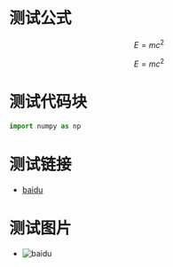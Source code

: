 # 测试公式
$$E = m c^2$$

```math
E = m c^2
```

# 测试代码块
```python
import numpy as np
```

# 测试链接
* [baidu](http://www.baidu.com)

# 测试图片
* ![baidu](https://xnstatic-1253397658.file.myqcloud.com/rtd03.png)
